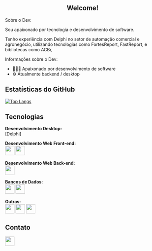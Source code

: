 <h2 align="center"><strong>Welcome!</strong></h2>

<div>Sobre o Dev:</div>
<p>Sou apaixonado por tecnologia e desenvolvimento de software.</p>
<p>Tenho experiência com Delphi no setor de automação comercial e agronegócio, utilizando tecnologias como FortesReport, FastReport, e bibliotecas como ACBr, </p>

<p>Informações sobre o Dev:
  <ul>
    <li> 👨🏻‍💻 Apaixonado por desenvolvimento de software </li>
    <li> ⚙️ Atualmente backend / desktop </li>
  </ul>
</p>

## Estatísticas do GitHub
[![Top Langs](https://github-readme-stats.vercel.app/api/top-langs/?username=oliveira-alexander&layout=donut-vertical&bg_color=00000000&theme=dracula&align=center)](https://github.com/anuraghazra/github-readme-stats)

## Tecnologias
<div>
  <p>
    <strong>Desenvolvimento Desktop:</strong>
    <br>
    [Delphi]
  </p>
  <p>
    <strong>Desenvolvimento Web Front-end:</strong>
    <br>
    <img width="30px" src="https://cdn.jsdelivr.net/gh/devicons/devicon@latest/icons/html5/html5-original-wordmark.svg" />
    <img width="30px" src="https://cdn.jsdelivr.net/gh/devicons/devicon@latest/icons/javascript/javascript-original.svg" />          
  </p>
  <p>
    <strong>Desenvolvimento Web Back-end:</strong>
    <br>
    <img width="30px" src="https://cdn.jsdelivr.net/gh/devicons/devicon@latest/icons/dotnetcore/dotnetcore-original.svg" />
  </p>
  <p>
  <p>
    <strong>Bancos de Dados:</strong>
    <br>
    <img width="30px" src="https://cdn.jsdelivr.net/gh/devicons/devicon@latest/icons/azuresqldatabase/azuresqldatabase-original.svg" />
    <img width="30px" src="https://cdn.jsdelivr.net/gh/devicons/devicon@latest/icons/mysql/mysql-original-wordmark.svg" />
  </p>
  <p>
    <strong>Outras:</strong>
    <br>
    <img width="30px" src="https://cdn.jsdelivr.net/gh/devicons/devicon@latest/icons/jira/jira-original-wordmark.svg" />
    <img width="30px" src="https://cdn.jsdelivr.net/gh/devicons/devicon@latest/icons/git/git-original-wordmark.svg" />
    <img width="30px" src="https://cdn.jsdelivr.net/gh/devicons/devicon@latest/icons/bitbucket/bitbucket-original-wordmark.svg" />
  </p>
</div>

<!--## Projetos
- **[Nome do Projeto](https://github.com/link-do-projeto)**: Breve descrição do projeto.
- **[Nome do Projeto](https://github.com/link-do-projeto)**: Breve descrição do projeto.
-->

## Contato
<div>
  <a href="https://www.linkedin.com/in/alexanderwoliveira/">
    <img width="30px" src="https://cdn.jsdelivr.net/gh/devicons/devicon@latest/icons/linkedin/linkedin-original.svg" />
  </a>
</div>
